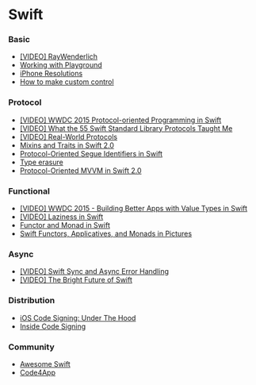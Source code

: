# Swift

### Basic

- [[VIDEO] RayWenderlich](https://videos.raywenderlich.com/courses)
- [Working with Playground](http://www.techotopia.com/index.php/An_Introduction_to_Xcode_7_Playgrounds)
- [iPhone Resolutions](https://www.paintcodeapp.com/news/ultimate-guide-to-iphone-resolutions)
- [How to make custom control](https://www.raywenderlich.com/76433/how-to-make-a-custom-control-swift)

### Protocol 
- [[VIDEO] WWDC 2015 Protocol-oriented Programming in Swift](https://www.youtube.com/watch?v=g2LwFZatfTI)
- [[VIDEO] What the 55 Swift Standard Library Protocols Taught Me](https://www.skilled.io/gregheo/what-the-55-swift-standard-library-protocols-taught-me)
- [[VIDEO] Real-World Protocols](http://www.thedotpost.com/2016/01/rob-napier-beyond-crusty-real-world-protocols)
- [Mixins and Traits in Swift 2.0](http://matthijshollemans.com/2015/07/22/mixins-and-traits-in-swift-2/)
- [Protocol-Oriented Segue Identifiers in Swift](https://www.natashatherobot.com/protocol-oriented-segue-identifiers-swift/)
- [Type erasure](http://krakendev.io/blog/generic-protocols-and-their-shortcomings)
- [Protocol-Oriented MVVM in Swift 2.0](https://www.natashatherobot.com/updated-protocol-oriented-mvvm-in-swift-2-0/)


### Functional 
- [[VIDEO] WWDC 2015 - Building Better Apps with Value Types in Swift](https://www.youtube.com/watch?v=av4i3x-aZbM)
- [[VIDEO] Laziness in Swift](https://www.youtube.com/watch?v=1w2WEs0UjAA)
- [Functor and Monad in Swift](http://www.javiersoto.me/post/106875422394)
- [Swift Functors, Applicatives, and Monads in Pictures](http://www.mokacoding.com/blog/functor-applicative-monads-in-pictures/)


### Async
- [[VIDEO] Swift Sync and Async Error Handling](https://www.youtube.com/watch?v=mbd6g7NfR-8)
- [[VIDEO] The Bright Future of Swift](http://www.thedotpost.com/2016/01/thomas-visser-the-bright-future-of-swift)

### Distribution
- [iOS Code Signing: Under The Hood](https://www.raywenderlich.com/2915/ios-code-signing-under-the-hood)
- [Inside Code Signing](https://www.objc.io/issues/17-security/inside-code-signing/)

### Community
- [Awesome Swift](https://github.com/matteocrippa/awesome-swift)
- [Code4App](http://www.code4app.net/index.html)
